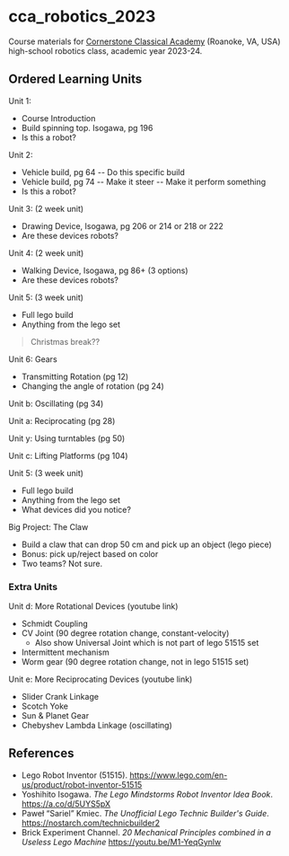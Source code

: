 # cca_robotics_2023

Course materials for [Cornerstone Classical Academy](https://cornerstoneclassicalroanoke.org/) (Roanoke, VA, USA) high-school robotics class, academic year 2023-24.

## Ordered Learning Units

Unit 1:

- Course Introduction
- Build spinning top. Isogawa, pg 196
- Is this a robot?

Unit 2:

- Vehicle build, pg 64
-- Do this specific build
- Vehicle build, pg 74
-- Make it steer
-- Make it perform something
- Is this a robot?

Unit 3: (2 week unit)

- Drawing Device, Isogawa, pg 206 or 214 or 218 or 222
- Are these devices robots?

Unit 4: (2 week unit)

- Walking Device, Isogawa, pg 86+ (3 options)
- Are these devices robots?

Unit 5: (3 week unit)

- Full lego build
- Anything from the lego set

> Christmas break??

Unit 6: Gears

- Transmitting Rotation (pg 12)
- Changing the angle of rotation (pg 24)

Unit b: Oscillating (pg 34)

Unit a: Reciprocating (pg 28)

Unit y: Using turntables (pg 50)

Unit c: Lifting Platforms (pg 104)

Unit 5: (3 week unit)

- Full lego build
- Anything from the lego set
- What devices did you notice?

Big Project: The Claw

- Build a claw that can drop 50 cm and pick up an object (lego piece)
- Bonus: pick up/reject based on color
- Two teams? Not sure.

### Extra Units

Unit d: More Rotational Devices (youtube link)

- Schmidt Coupling
- CV Joint (90 degree rotation change, constant-velocity)
   - Also show Universal Joint which is not part of lego 51515 set
- Intermittent mechanism
- Worm gear (90 degree rotation change, not in lego 51515 set)

Unit e: More Reciprocating Devices (youtube link)

- Slider Crank Linkage
- Scotch Yoke
- Sun & Planet Gear
- Chebyshev Lambda Linkage (oscillating)

## References

- Lego Robot Inventor (51515). https://www.lego.com/en-us/product/robot-inventor-51515
- Yoshihito Isogawa. *The Lego Mindstorms Robot Inventor Idea Book*. https://a.co/d/5UYS5pX
- Paweł “Sariel” Kmiec. *The Unofficial Lego Technic Builder's Guide*. https://nostarch.com/technicbuilder2
- Brick Experiment Channel. *20 Mechanical Principles combined in a Useless Lego Machine* https://youtu.be/M1-YeqGynlw
